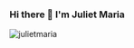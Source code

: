 ### Hi there 👋 I'm Juliet Maria
<p align="left"> <img src="https://komarev.com/ghpvc/?username=JulietMaria" alt="julietmaria" /> </p>

<!--
**JulietMaria/JulietMaria** is a ✨ _special_ ✨ repository because its `README.md` (this file) appears on your GitHub profile.

Here are some ideas to get you started:

- 🔭 I’m currently working on ...
- 🌱 I’m currently learning ...
- 👯 I’m looking to collaborate on ...
- 🤔 I’m looking for help with ...
- 💬 Ask me about ...
- 📫 How to reach me: ...
- 😄 Pronouns: ...
- ⚡ Fun fact: ...

code to view profile view counts
<p align="left"> <img src="https://komarev.com/ghpvc/?username=JulietMaria" alt="julietmaria" /> </p>


-->
